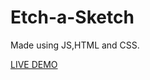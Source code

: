 # Etch-a-Sketch

Made using JS,HTML and CSS.

[LIVE DEMO](https://furiousluck.github.io/Etch-a-Sketch/)
